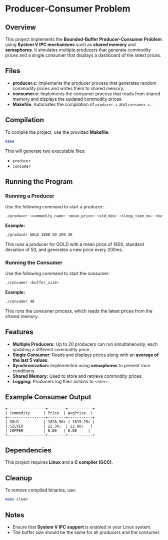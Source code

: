 # Producer-Consumer Problem

## Overview
This project implements the **Bounded-Buffer Producer-Consumer Problem** using **System V IPC mechanisms** such as **shared memory** and **semaphores**. It simulates multiple producers that generate commodity prices and a single consumer that displays a dashboard of the latest prices.

## Files
- **producer.c**: Implements the producer process that generates random commodity prices and writes them to shared memory.
- **consumer.c**: Implements the consumer process that reads from shared memory and displays the updated commodity prices.
- **Makefile**: Automates the compilation of `producer.c` and `consumer.c`.

## Compilation
To compile the project, use the provided **Makefile**:
```sh
make
```
This will generate two executable files:
- `producer`
- `consumer`

## Running the Program
### Running a Producer
Use the following command to start a producer:
```sh
./producer <commodity_name> <mean_price> <std_dev> <sleep_time_ms> <buffer_size>
```
**Example:**
```sh
./producer GOLD 1800 50 200 40
```
This runs a producer for GOLD with a mean price of 1800, standard deviation of 50, and generates a new price every 200ms.

### Running the Consumer
Use the following command to start the consumer:
```sh
./consumer <buffer_size>
```
**Example:**
```sh
./consumer 40
```
This runs the consumer process, which reads the latest prices from the shared memory.

## Features
- **Multiple Producers:** Up to 20 producers can run simultaneously, each updating a different commodity price.
- **Single Consumer:** Reads and displays prices along with an **average of the last 5 values**.
- **Synchronization:** Implemented using **semaphores** to prevent race conditions.
- **Shared Memory:** Used to store and retrieve commodity prices.
- **Logging:** Producers log their actions to `stderr`.

## Example Consumer Output
```
+-----------------+--------+-----------+
| Commodity      | Price  | AvgPrice  |
+-----------------+--------+-----------+
| GOLD           | 1820.50↑ | 1815.25↑ |
| SILVER         | 22.36↓  | 22.80↓   |
| COPPER         | 0.00   | 0.00     |
+-----------------+--------+-----------+
```

## Dependencies
This project requires **Linux** and a **C compiler (GCC)**.

## Cleanup
To remove compiled binaries, use:
```sh
make clean
```

## Notes
- Ensure that **System V IPC support** is enabled in your Linux system.
- The buffer size should be the same for all producers and the consumer.

